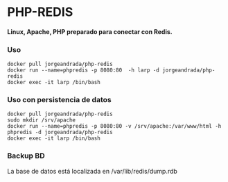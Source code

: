 # PHP-REDIS
#### **Linux, Apache, PHP preparado para conectar con Redis.**


### Uso
	docker pull jorgeandrada/php-redis
	docker run --name=phpredis -p 8080:80  -h larp -d jorgeandrada/php-redis
	docker exec -it larp /bin/bash

### Uso con persistencia de datos
	docker pull jorgeandrada/php-redis
	sudo mkdir /srv/apache
	docker run --name=phpredis -p 8080:80 -v /srv/apache:/var/www/html -h phpredis -d jorgeandrada/php-redis
	docker exec -it larp /bin/bash

### Backup BD

La base de datos está localizada en /var/lib/redis/dump.rdb